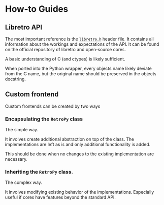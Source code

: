# How-to Guides

## Libretro API

The most important reference is the [`libretro.h`](https://github.com/libretro/libretro-common/blob/master/include/libretro.h) header file. It contains all information about the workings and expectations of the API. It can be found on the official repository of libretro and open-source cores.

A basic understanding of C (and ctypes) is likely sufficient.

When ported into the Python wrapper, every objects name likely deviate from the C name, but the original name should be preserved in the objects docstring.

## Custom frontend

Custom frontends can be created by two ways

### Encapsulating the `RetroPy` class

The simple way.

It involves create additional abstraction on top of the class. The implementations are left as is and only additional functionality is added.

This should be done when no changes to the existing implementation are necessary.

### Inheriting the `RetroPy` class.

The complex way.

It involves modifying existing behavior of the implementations. Especially useful if cores have features beyond the standard API. 
